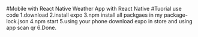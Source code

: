#Mobile with React Native
Weather App with React Native
#Tuorial use code
1.download
2.install expo
3.npm install all packgaes in my package-lock.json
4.npm start
5.using your phone download expo in store and using app scan qr
6.Done.